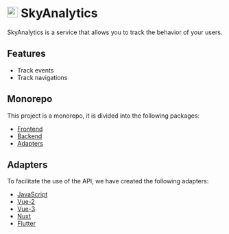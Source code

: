 # <img src="./packages/frontend/public/favicon.ico" width="25" height="25" /> SkyAnalytics
SkyAnalytics is a service that allows you to track the behavior of your users.

## Features
* Track events
* Track navigations

## Monorepo
This project is a monorepo, it is divided into the following packages:
* [Frontend](/packages/frontend/readme.md)
* [Backend](/packages/backend/readme.md)
* [Adapters](/packages/adapters)

## Adapters
To facilitate the use of the API, we have created the following adapters:
* [JavaScript](/packages/adapters/js/readme.md)
* [Vue-2](/packages/adapters/vue2/readme.md)
* [Vue-3](/packages/adapters/vue3/readme.md)
* [Nuxt](/packages/adapters/nuxt/README.md)
* [Flutter](/packages/adapters/flutter/README.md)

